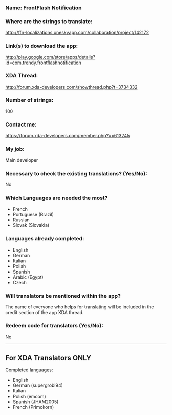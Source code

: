 <!-- Name of your app -->
### Name: FrontFlash Notification

<!-- Provide a public accessible link, where the translation can 
be discussed and improved. (paid platforms are not allowed) -->
### Where are the strings to translate:
http://ffn-localizations.oneskyapp.com/collaboration/project/142172

### Link(s) to download the app:
http://play.google.com/store/apps/details?id=com.trendy.frontflashnotification

<!-- Optional -->
### XDA Thread:
http://forum.xda-developers.com/showthread.php?t=3734332

### Number of strings:
100

<!-- Provide an email address, your account on social networks...-->
### Contact me:
https://forum.xda-developers.com/member.php?u=613245

<!-- Tell us if you are the main developer, community manager, designer,...-->
### My job:
Main developer

<!-- If you only want to receive translations for untranslated strings only -->
### Necessary to check the existing translations? (Yes/No):
No

<!-- Optional -->
### Which Languages are needed the most?
* French
* Portuguese (Brazil)
* Russian
* Slovak (Slovakia)

### Languages already completed:
* English
* German
* Italian
* Polish
* Spanish
* Arabic (Egypt)
* Czech

<!-- Credits are always appreciated -->
### Will translators be mentioned within the app?
The name of everyone who helps for translating will be included in the credit section of the app XDA thread.

<!-- Some developers offer redeem codes to thank translators 
and/or to help them to translate strings that are specific to PRO 
features. Please explain how to request one -->
### Redeem code for translators (Yes/No):
No

***

## For XDA Translators ONLY
Completed languages:
<!-- Add your XDA username next to your language(s) -->
* English
* German (supergrobi94)
* Italian
* Polish (emcom)
* Spanish (JHAM2005)
* French (Primokorn)
